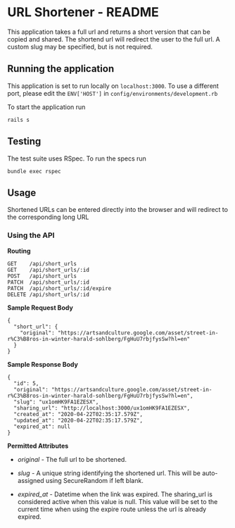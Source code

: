 # URL Shortener - README

This application takes a full url and returns a short version that can be copied and shared. The shortend url will redirect the user to the full url. A custom slug may be specified, but is not required.

## Running the application

This application is set to run locally on `localhost:3000`. To use a different
port, please edit the `ENV['HOST']` in `config/environments/development.rb`

To start the application run

```
rails s
```

## Testing

The test suite uses RSpec. To run the specs run

```
bundle exec rspec
```
## Usage

Shortened URLs can be entered directly into the browser and will redirect to
the corresponding long URL

### Using the API

**Routing**

```
GET    /api/short_urls
GET    /api/short_urls/:id
POST   /api/short_urls
PATCH  /api/short_urls/:id
PATCH  /api/short_urls/:id/expire
DELETE /api/short_urls/:id
```

**Sample Request Body**

```
{
  "short_url": {
    "original": "https://artsandculture.google.com/asset/street-in-r%C3%B8ros-in-winter-harald-sohlberg/FgHuU7rbjfysSw?hl=en"
  }
}
```

**Sample Response Body**

```
{
  "id": 5,
  "original": "https://artsandculture.google.com/asset/street-in-r%C3%B8ros-in-winter-harald-sohlberg/FgHuU7rbjfysSw?hl=en",
  "slug": "ux1omHK9FA1EZESX",
  "sharing_url": "http://localhost:3000/ux1omHK9FA1EZESX",
  "created_at": "2020-04-22T02:35:17.579Z",
  "updated_at": "2020-04-22T02:35:17.579Z",
  "expired_at": null
}
```

**Permitted Attributes**
- _original_ - The full url to be shortened.

- _slug_ - A unique string identifying the shortened url. This will be auto-assigned using SecureRandom if left blank.

- _expired_at_ - Datetime when the link was expired. The sharing_url is considered active when this value is null. This value will be set to the current time when using the expire route unless the url is already expired.
